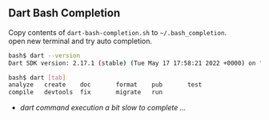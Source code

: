 ## Dart Bash Completion

Copy contents of `dart-bash-completion.sh` to `~/.bash_completion`.  
open new terminal and try auto completion.


```sh
bash$ dart --version
Dart SDK version: 2.17.1 (stable) (Tue May 17 17:58:21 2022 +0000) on "linux_x64"

bash$ dart [tab]
analyze   create    doc       format    pub       test      
compile   devtools  fix       migrate   run 
```

* *dart command execution a bit slow to complete ...*
